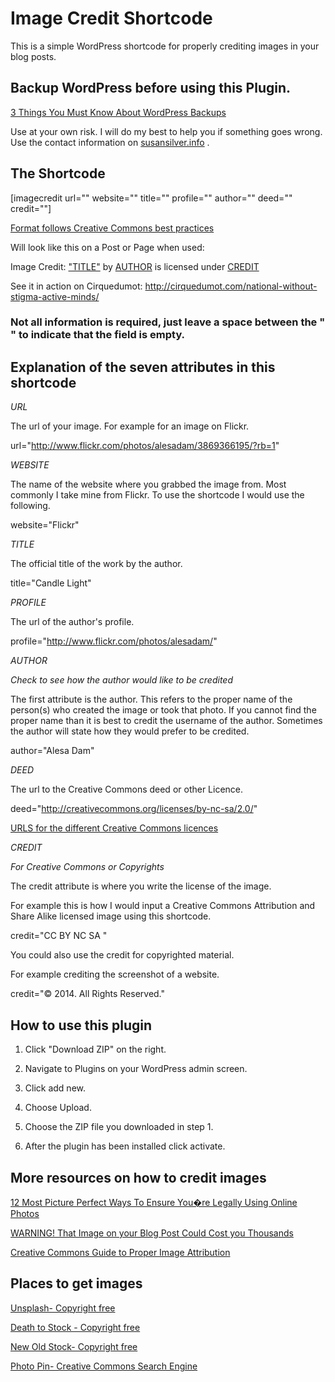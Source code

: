 # Image Credit Shortcode

This is a simple WordPress shortcode for properly crediting images in your blog posts. 

## Backup WordPress before using this Plugin. 
[3 Things You Must Know About WordPress Backups](http://cirquedumot.com/wordpress-backups/)

Use at your own risk. I will do my best to help you if something goes wrong.
Use the contact information on [susansilver.info](http://susansilver.info) .

## The Shortcode

[imagecredit url="" website="" title="" profile="" author=""  deed="" credit=""]

[Format follows Creative Commons best practices](http://wiki.creativecommons.org/Marking/Users)


Will look like this on a Post or Page when used:

Image Credit: <a href="URL" title="on WEBSITE">"TITLE"</a> by <a href="PROFILE" title="AUTHOR">AUTHOR</a> is licensed under <a href="DEED" title="CREDIT">CREDIT</a>

See it in action on Cirquedumot: http://cirquedumot.com/national-without-stigma-active-minds/

### Not all information is required, just leave a space between the " " to indicate that the field is empty. 

## Explanation of the seven attributes in this shortcode

*URL*

The url of your image. For example for an image on Flickr. 

url="http://www.flickr.com/photos/alesadam/3869366195/?rb=1" 


*WEBSITE*

The name of the website where you grabbed the image from. Most commonly I take mine from Flickr. To use the shortcode
I would use the following.

website="Flickr" 


*TITLE*

The official title of the work by the author.

title="Candle Light" 


*PROFILE*

The url of the author's profile. 

profile="http://www.flickr.com/photos/alesadam/"


*AUTHOR* 

_Check to see how the author would like to be credited_

The first attribute is the author. This refers to the proper name of the person(s) who created the image or took that photo. If you cannot find the 
proper name than it is best to credit the username of the author. Sometimes the author will state how they would prefer to be credited. 

author="Alesa Dam"


*DEED*

The url to the Creative Commons deed or other Licence.

deed="http://creativecommons.org/licenses/by-nc-sa/2.0/"

[URLS for the different Creative Commons licences](http://creativecommons.org/licenses/)
 

 *CREDIT*

_For Creative Commons or Copyrights_ 


The credit attribute is where you write the license of the image.


For example this is how I would input a Creative Commons Attribution and Share Alike licensed image using this shortcode. 

credit="CC BY NC SA "   


You could also use the credit for copyrighted material.

For example crediting the screenshot of a website.

credit="&copy; 2014. All Rights Reserved."


## How to use this plugin

1. Click "Download ZIP" on the right.

2. Navigate to Plugins on your WordPress admin screen.

3. Click add new.

4. Choose Upload.

5. Choose the ZIP file you downloaded in step 1. 

6. After the plugin has been installed click activate. 


## More resources on how to credit images

[12 Most Picture Perfect Ways To Ensure You�re Legally Using Online Photos](http://12most.com/2013/03/26/ensure-using-legally-online-photos/)

[WARNING! That Image on your Blog Post Could Cost you Thousands](http://designyourownblog.com/blog-design-resources/are-your-blog-images-violating-copyright/)

[Creative Commons Guide to Proper Image Attribution](http://wiki.creativecommons.org/Marking/Users)

## Places to get images 

[Unsplash- Copyright free ](http://unsplash.com/)

[Death to Stock - Copyright free](http://join.deathtothestockphoto.com/)

[New Old Stock- Copyright free](http://nos.twnsnd.co/)

[Photo Pin- Creative Commons Search Engine](http://photopin.com)
